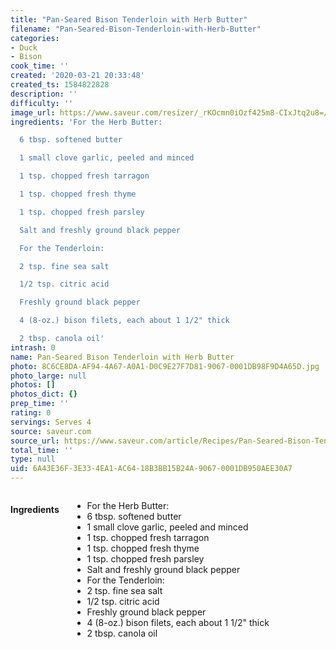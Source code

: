 ```yaml
---
title: "Pan-Seared Bison Tenderloin with Herb Butter"
filename: "Pan-Seared-Bison-Tenderloin-with-Herb-Butter"
categories:
- Duck
- Bison
cook_time: ''
created: '2020-03-21 20:33:48'
created_ts: 1584822828
description: ''
difficulty: ''
image_url: https://www.saveur.com/resizer/_rKOcmn0iOzf425m8-CIxJtq2u8=/250x250/arc-anglerfish-arc2-prod-bonnier.s3.amazonaws.com/public/Y56RXRQETVHJG5NA4NEQA3DJ3M.jpg
ingredients: 'For the Herb Butter:

  6 tbsp. softened butter

  1 small clove garlic, peeled and minced

  1 tsp. chopped fresh tarragon

  1 tsp. chopped fresh thyme

  1 tsp. chopped fresh parsley

  Salt and freshly ground black pepper

  For the Tenderloin:

  2 tsp. fine sea salt

  1/2 tsp. citric acid

  Freshly ground black pepper

  4 (8-oz.) bison filets, each about 1 1/2" thick

  2 tbsp. canola oil'
intrash: 0
name: Pan-Seared Bison Tenderloin with Herb Butter
photo: 8C6CE8DA-AF94-4A67-A0A1-D0C9E27F7D81-9067-0001DB98F9D4A65D.jpg
photo_large: null
photos: []
photos_dict: {}
prep_time: ''
rating: 0
servings: Serves 4
source: saveur.com
source_url: https://www.saveur.com/article/Recipes/Pan-Seared-Bison-Tenderloin-with-Herb-Butter/
total_time: ''
type: null
uid: 6A43E36F-3E33-4EA1-AC64-18B3BB15B24A-9067-0001DB950AEE30A7
---
```

<div class="large-8 medium-7 columns" id="writeup">	</div><!-- #writeup -->
</div><!-- #row-one -->
<div class="row" id="row-two">	<div class="medium-4 small-5 columns"><h4 id="ingredients">Ingredients</h4><div class="box box-ingredients content"><ul>
<li>For the Herb Butter:</li>
<li>6 tbsp. softened butter</li>
<li>1 small clove garlic, peeled and minced</li>
<li>1 tsp. chopped fresh tarragon</li>
<li>1 tsp. chopped fresh thyme</li>
<li>1 tsp. chopped fresh parsley</li>
<li>Salt and freshly ground black pepper</li>
<li>For the Tenderloin:</li>
<li>2 tsp. fine sea salt</li>
<li>1/2 tsp. citric acid</li>
<li>Freshly ground black pepper</li>
<li>4 (8-oz.) bison filets, each about 1 1/2&quot; thick</li>
<li>2 tbsp. canola oil</li>
</ul>
</div>	</div>	<div class="medium-6 small-7 columns">	</div>